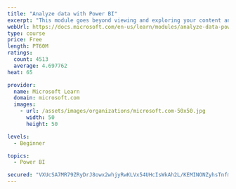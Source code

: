 ```yaml
---
title: "Analyze data with Power BI"
excerpt: "This module goes beyond viewing and exploring your content and explains how to interact with it by working with reports and dashboards to uncover and share new business insights."
webUrl: https://docs.microsoft.com/en-us/learn/modules/analyze-data-power-bi/
type: course
price: Free
length: PT60M
ratings:
  count: 4513
  average: 4.697762
heat: 65

provider:
  name: Microsoft Learn
  domain: microsoft.com
  images:
    - url: /assets/images/organizations/microsoft.com-50x50.jpg
      width: 50
      height: 50

levels:
  - Beginner

topics:
  - Power BI

secured: "VXUcSA7MR79ZRyDrJ8owx2whjyRwKLVx54UHcIsWkAh2L/KEMINONZyhsTnfmv+Iuq3L+issLf5cO5ynqp1BVS8B1QDZN1Dw2T0DQ2X7hH3bGIfGdd2jwKC4gD9wICUpmhGvd5NeGRHWiB2dUKpEtxGn5D1f7LbnGzjT2THEcGvQnUP+DMLr3p9jVG7isyjlvi6P0YKBGqAUZCa6A3oqckfX/BPgQDRZQLDmNqNkjx+jA0XKTPziixGJEMMuUALPOCttmphm7V8lICWhOUYQGgGADS2lkSje9vQuUFuUt+J73ObAkF0sYqo2xs/3sIPesBxbIpmJ6+AK3fzJKZepgWFe/w2BOMkUotPlodU4a4plCnJup/TYKKVLf31mLep+8p6fLuxZWREnRf0YquAYsA==;77WM5n52d8YnVfr7lr2BCQ=="
---
```


